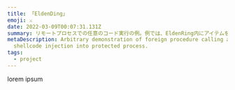 ```yaml
---
title: 「EldenDing」
emoji: ⚔
date: 2022-03-09T00:07:31.131Z
summary: リモートプロセスでの任意のコード実行の例。例では、EldenRing内にアイテムを生成します。教育目的でのみ作成されました。
metaDescription: Arbitrary demonstration of foreign procedure calling and
  shellcode injection into protected process.
tags:
  - project
---
```

lorem ipsum
